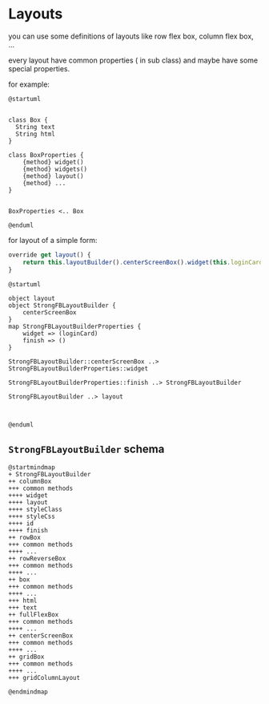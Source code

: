 # Layouts

you can use some definitions of layouts like row flex box, column flex box, ...

every layout have common properties ( in sub class) and maybe have some special properties.

for example:

```plantuml
@startuml


class Box {
  String text
  String html
}

class BoxProperties {
    {method} widget()
    {method} widgets()
    {method} layout()
    {method} ...
}


BoxProperties <.. Box

@enduml
```

for layout of a simple form:

```ts
override get layout() {
    return this.layoutBuilder().centerScreenBox().widget(this.loginCard).finish();
}
```

```plantuml
@startuml

object layout
object StrongFBLayoutBuilder {
    centerScreenBox
}
map StrongFBLayoutBuilderProperties {
    widget => (loginCard)
    finish => ()
}

StrongFBLayoutBuilder::centerScreenBox ..> StrongFBLayoutBuilderProperties::widget 

StrongFBLayoutBuilderProperties::finish ..> StrongFBLayoutBuilder

StrongFBLayoutBuilder ..> layout



@enduml
```

## `StrongFBLayoutBuilder` schema

```plantuml	
@startmindmap
+ StrongFBLayoutBuilder
++ columnBox
+++ common methods
++++ widget
++++ layout
++++ styleClass
++++ styleCss
++++ id
++++ finish
++ rowBox
+++ common methods
++++ ...
++ rowReverseBox
+++ common methods
++++ ...
++ box
+++ common methods
++++ ...
+++ html
+++ text
++ fullFlexBox
+++ common methods
++++ ...
++ centerScreenBox
+++ common methods
++++ ...
++ gridBox
+++ common methods
++++ ...
+++ gridColumnLayout

@endmindmap
```